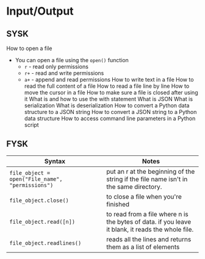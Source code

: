 # Input/Output

## SYSK

How to open a file
- You can open a file using the `open()` function
    - `r` - read only permissions
    - `r+` - read and write permissions
    - `a+` - append and read permissions
How to write text in a file
How to read the full content of a file
How to read a file line by line
How to move the cursor in a file
How to make sure a file is closed after using it
What is and how to use the with statement
What is JSON
What is serialization
What is deserialization
How to convert a Python data structure to a JSON string
How to convert a JSON string to a Python data structure
How to access command line parameters in a Python script

## FYSK

Syntax | Notes
--- | ---
`file_object = open("File_name", "permissions")` | put an r at the beginning of the string if the file name isn't in the same directory.
`file_object.close()` | to close a file when you're finished
`file_object.read([n])` | to read from a file where n is the bytes of data.  if you leave it blank, it reads the whole file.
`file_object.readlines()` | reads all the lines and returns them as a list of elements
